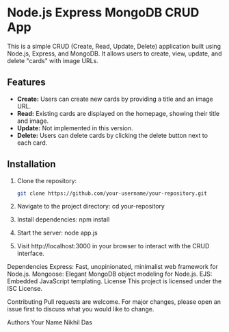 # Node.js Express MongoDB CRUD App

This is a simple CRUD (Create, Read, Update, Delete) application built using Node.js, Express, and MongoDB. It allows users to create, view, update, and delete "cards" with image URLs.

## Features

- **Create:** Users can create new cards by providing a title and an image URL.
- **Read:** Existing cards are displayed on the homepage, showing their title and image.
- **Update:** Not implemented in this version.
- **Delete:** Users can delete cards by clicking the delete button next to each card.

## Installation

1. Clone the repository:

   ```bash
   git clone https://github.com/your-username/your-repository.git
   
2. Navigate to the project directory:
   cd your-repository
3. Install dependencies:
   npm install
4. Start the server:
   node app.js
5. Visit http://localhost:3000 in your browser to interact with the CRUD interface.

Dependencies
Express: Fast, unopinionated, minimalist web framework for Node.js.
Mongoose: Elegant MongoDB object modeling for Node.js.
EJS: Embedded JavaScript templating.
License
This project is licensed under the ISC License.

Contributing
Pull requests are welcome. For major changes, please open an issue first to discuss what you would like to change.

Authors
Your Name
Nikhil Das
